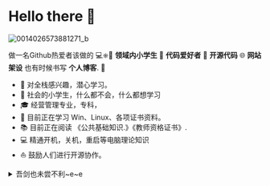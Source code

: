 # Hello there 👋

![0014026573881271_b](https://user-images.githubusercontent.com/64310374/218391380-f3ff5ed2-652b-4968-b8e9-2a9993d5fe1a.jpg)

做一名Github热爱者该做的 💻⎈🐳 **领域内小学生** 📝 **代码爱好者** 🎈 **开源代码** 🌐 **网站架设** 也有时候书写 **个人博客**. 🌈    

* 🧐   对全栈感兴趣，潜心学习。
* 💼   社会的小学生，什么都不会，什么都想学习
* 🎓   经营管理专业，专科，
* 🌱   目前正在学习 Win、Linux、各项证书资料。
* 📚   目前正在阅读 《公共基础知识.》《教师资格证书》.
* 💻   精通开机，关机，重启等电脑理论知识
* ⛵   鼓励人们进行开源协作。

<details>
  <summary>吾剑也未尝不利~e~e</summary>
  <br>

* 🐾 前路昭然，你我共济


* 👑 Github 信息:

<p align="center">
<img align="center" src="https://github-readme-stats.vercel.app/api/top-langs/?username=DyroS3&hide_langs_below=1&theme=default&line_height=27&layout=compact" />
<img align="center" src="https://github-readme-stats.vercel.app/api?username=DyroS3&show_icons=true&count_private=true&include_all_commits=true&line_height=21" alt="DyroS3's Github Stats" />
</p>

</details>
  
<!--
<hr>
<p align="center">
  <i>长江东逝水!</i>

<p align="center">
<a href= "https://github.com/halfrost/Halfrost-Field/"><img src="https://user-images.githubusercontent.com/64310374/218395252-279720a2-ee13-4388-9ebf-d02275382623.png"/></a>
<a href= "https://www.linkedin.com/in/halffrost/"><img src="https://img.icons8.com/material-outlined/30/000000/linkedin.png"/></a>
<a href= "https://twitter.com/halffrost"><img src="https://img.icons8.com/material-outlined/30/000000/twitter.png"/></a>
<a href= "https://halfrost.com"><img src="https://img.icons8.com/material-outlined/27/000000/geography.png"/></a>
</p>


---




-->

<!--
**halfrost/halfrost** is a ✨ _special_ ✨ repository because its `README.md` (this file) appears on your GitHub profile.

Here are some ideas to get you started:

- 🔭 I’m currently working on ...
- 🌱 I’m currently learning ...
- 👯 I’m looking to collaborate on ...
- 🤔 I’m looking for help with ...
- 💬 Ask me about ...
- 📫 How to reach me: ...
- 😄 Pronouns: ...
- ⚡ Fun fact: ...
-->
